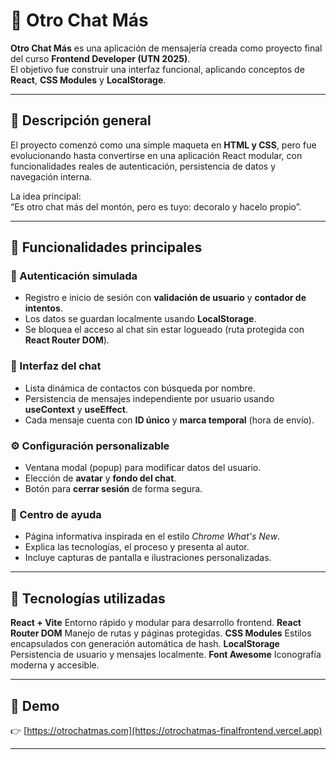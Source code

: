 # 💬 Otro Chat Más

**Otro Chat Más** es una aplicación de mensajería creada como proyecto final del curso **Frontend Developer (UTN 2025)**.  
El objetivo fue construir una interfaz funcional, aplicando conceptos de **React**, **CSS Modules** y **LocalStorage**.

---

## 🚀 Descripción general

El proyecto comenzó como una simple maqueta en **HTML y CSS**, pero fue evolucionando hasta convertirse en una aplicación React modular, con funcionalidades reales de autenticación, persistencia de datos y navegación interna.  

La idea principal:  
“Es otro chat más del montón, pero es tuyo: decoralo y hacelo propio”.

---

## 🧩 Funcionalidades principales

### 🔐 Autenticación simulada
- Registro e inicio de sesión con **validación de usuario** y **contador de intentos**.  
- Los datos se guardan localmente usando **LocalStorage**.  
- Se bloquea el acceso al chat sin estar logueado (ruta protegida con **React Router DOM**).

### 💬 Interfaz del chat
- Lista dinámica de contactos con búsqueda por nombre.  
- Persistencia de mensajes independiente por usuario usando **useContext** y **useEffect**.  
- Cada mensaje cuenta con **ID único** y **marca temporal** (hora de envío).

### ⚙️ Configuración personalizable
- Ventana modal (popup) para modificar datos del usuario.  
- Elección de **avatar** y **fondo del chat**.  
- Botón para **cerrar sesión** de forma segura.  

### 🧠 Centro de ayuda
- Página informativa inspirada en el estilo *Chrome What's New*.  
- Explica las tecnologías, el proceso y presenta al autor.  
- Incluye capturas de pantalla e ilustraciones personalizadas.

---

## 🧱 Tecnologías utilizadas

 **React + Vite**  Entorno rápido y modular para desarrollo frontend.
 **React Router DOM**  Manejo de rutas y páginas protegidas. 
 **CSS Modules**  Estilos encapsulados con generación automática de hash. 
 **LocalStorage**  Persistencia de usuario y mensajes localmente. 
 **Font Awesome**  Iconografía moderna y accesible. 

---

## 🧭 Demo

👉 [https://otrochatmas.com](https://otrochatmas-finalfrontend.vercel.app)

---